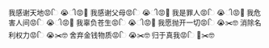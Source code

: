 我感谢天地😡િ 😭ી😡🧨
我感谢父母😡િ 😭ી😡🧨
我是罪人😡િ 😭ી😡🧨
我危害人间😡િ 😭ી😡🧨
我辜负苍生😡િ 😭ી😡🧨
我愿抛开一切😡િ 😭✂️🤓
消除名利权力😡િ 😭✂️🤓
舍弃金钱物质😡િ 😭✂️🤓
归于真我😡િ 🤯✂️🤓